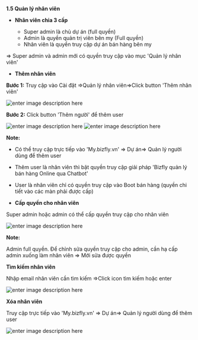



**1.5 Quản lý nhân viên**

+ **Nhân viên chia 3 cấp**

  - Super admin là chủ dự án (full quyền) 
  - Admin là quyền quản trị viên bên my (Full quyền) 
  - Nhân viên là quyền truy cập dự án bán hàng bên my
  
 => Super admin và admin mới có quyền truy cập vào mục 'Quản lý nhân viên'
 
 + **Thêm nhân viên**

**Bước 1:** Truy cập vào Cài đặt =>Quản lý nhân viên=>Click button 'Thêm nhân viên'
 
![enter image description here](https://static8.muarecdn.com/original/muare/images/2021/06/28/5999292_screenshot-51.png)

**Bước 2:** Click button 'Thêm người' để thêm user

![enter image description here](https://static8.muarecdn.com/original/muare/images/2021/06/24/5995357_screenshot-47.png)
![enter image description here](https://static8.muarecdn.com/original/muare/images/2021/06/24/5995357_screenshot-47.png)

**Note:**

- Có thể truy cập trực tiếp vào 'My.bizfly.vn' => Dự án=> Quản lý người dùng để thêm user 

- Thêm user là nhân viên thì bật quyền truy cập giải pháp 'Bizfly quản lý bán hàng Online qua Chatbot'

- User là nhân viên chỉ có quyền truy cập vào Boot bán hàng (quyền chi tiết vào các màn phải được cấp)

+ **Cấp quyền cho nhân viên**

Super admin hoặc admin có thể cấp quyền truy cập cho nhân viên 

![enter image description here](https://static8.muarecdn.com/original/muare/images/2021/06/28/5999293_screenshot-52.png)

**Note:**

 Admin full quyền. Để chỉnh sửa quyền truy cập cho admin, cần hạ cấp admin xuống làm nhân viên => Mới sửa được quyền

**Tìm kiếm nhân viên**

Nhập email nhân viên cần tìm kiếm =>Click icon tìm kiếm hoặc enter

![enter image description here](https://static8.muarecdn.com/original/muare/images/2021/06/28/5999294_screenshot-53.png)

**Xóa nhân viên** 

Truy cập trực tiếp vào 'My.bizfly.vn' => Dự án=> Quản lý người dùng để thêm user 

![enter image description here](https://static8.muarecdn.com/original/muare/images/2021/06/24/5995592_screenshot-50.png)
